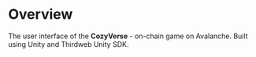 # Overview

The user interface of the **CozyVerse** - on-chain game on Avalanche. Built using Unity and Thirdweb Unity SDK.
